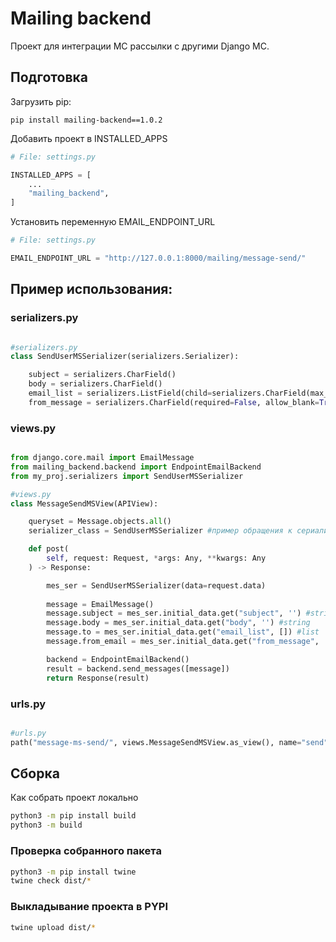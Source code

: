 
# Mailing backend

Проект для интеграции МС рассылки с другими Django МС.

## Подготовка

Загрузить pip:
```pip
pip install mailing-backend==1.0.2
```

Добавить проект в INSTALLED_APPS

```python
# File: settings.py

INSTALLED_APPS = [
    ...
    "mailing_backend",
]
```

Установить переменную EMAIL_ENDPOINT_URL

```python
# File: settings.py

EMAIL_ENDPOINT_URL = "http://127.0.0.1:8000/mailing/message-send/"
```


## Пример использования:

### serializers.py
```python

#serializers.py
class SendUserMSSerializer(serializers.Serializer):

    subject = serializers.CharField()
    body = serializers.CharField()
    email_list = serializers.ListField(child=serializers.CharField(max_length=254))
    from_message = serializers.CharField(required=False, allow_blank=True)


```

### views.py
```python

from django.core.mail import EmailMessage
from mailing_backend.backend import EndpointEmailBackend
from my_proj.serializers import SendUserMSSerializer

#views.py
class MessageSendMSView(APIView):

    queryset = Message.objects.all()
    serializer_class = SendUserMSSerializer #пример обращения к сериализатору

    def post(
        self, request: Request, *args: Any, **kwargs: Any
    ) -> Response:  

        mes_ser = SendUserMSSerializer(data=request.data)
        
        message = EmailMessage()
        message.subject = mes_ser.initial_data.get("subject", '') #string
        message.body = mes_ser.initial_data.get("body", '') #string
        message.to = mes_ser.initial_data.get("email_list", []) #list
        message.from_email = mes_ser.initial_data.get("from_message", '') #string

        backend = EndpointEmailBackend()
        result = backend.send_messages([message])
        return Response(result)
```

### urls.py
```python

#urls.py
path("message-ms-send/", views.MessageSendMSView.as_view(), name="send"),
```

## Сборка

Как собрать проект локально

```bash
python3 -m pip install build
python3 -m build 
```

### Проверка собранного пакета
```bash
python3 -m pip install twine
twine check dist/*
```

### Выкладывание проекта в PYPI
```bash
twine upload dist/*
```